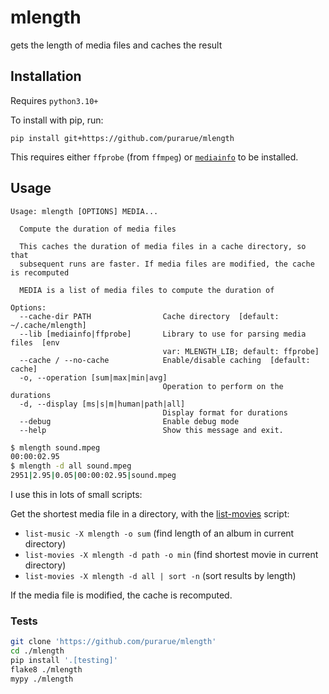 # mlength

gets the length of media files and caches the result

## Installation

Requires `python3.10+`

To install with pip, run:

```
pip install git+https://github.com/purarue/mlength
```

This requires either `ffprobe` (from `ffmpeg`) or [`mediainfo`](https://mediaarea.net/en/MediaInfo) to be installed.

## Usage

```
Usage: mlength [OPTIONS] MEDIA...

  Compute the duration of media files

  This caches the duration of media files in a cache directory, so that
  subsequent runs are faster. If media files are modified, the cache is recomputed

  MEDIA is a list of media files to compute the duration of

Options:
  --cache-dir PATH                Cache directory  [default: ~/.cache/mlength]
  --lib [mediainfo|ffprobe]       Library to use for parsing media files  [env
                                  var: MLENGTH_LIB; default: ffprobe]
  --cache / --no-cache            Enable/disable caching  [default: cache]
  -o, --operation [sum|max|min|avg]
                                  Operation to perform on the durations
  -d, --display [ms|s|m|human|path|all]
                                  Display format for durations
  --debug                         Enable debug mode
  --help                          Show this message and exit.
```

```bash
$ mlength sound.mpeg
00:00:02.95
$ mlength -d all sound.mpeg
2951|2.95|0.05|00:00:02.95|sound.mpeg
```

I use this in lots of small scripts:

Get the shortest media file in a directory, with the [list-movies](https://github.com/purarue/pura-utils/blob/main/shellscripts/list-movies) script:

- `list-music -X mlength -o sum` (find length of an album in current directory)
- `list-movies -X mlength -d path -o min` (find shortest movie in current directory)
- `list-movies -X mlength -d all | sort -n` (sort results by length)

If the media file is modified, the cache is recomputed.

### Tests

```bash
git clone 'https://github.com/purarue/mlength'
cd ./mlength
pip install '.[testing]'
flake8 ./mlength
mypy ./mlength
```
